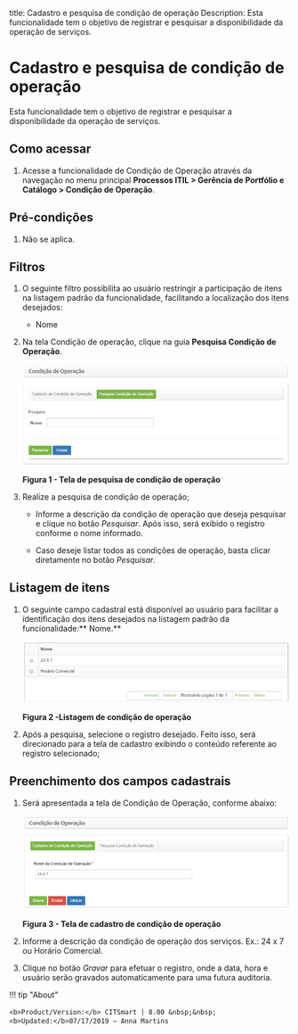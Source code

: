 title: Cadastro e pesquisa de condição de operação
Description: Esta funcionalidade tem o objetivo de registrar e pesquisar a
disponibilidade da operação de serviços.

# Cadastro e pesquisa de condição de operação

Esta funcionalidade tem o objetivo de registrar e pesquisar a disponibilidade da
operação de serviços.

Como acessar
------------

1.  Acesse a funcionalidade de Condição de Operação através da navegação no menu
    principal **Processos ITIL > Gerência de Portfólio e
    Catálogo > Condição de Operação**.

Pré-condições
-------------

1.  Não se aplica.

Filtros
-------

1.  O seguinte filtro possibilita ao usuário restringir a participação de itens
    na listagem padrão da funcionalidade, facilitando a localização dos itens
    desejados:

    -   Nome

1.  Na tela Condição de operação, clique na guia **Pesquisa Condição de
    Operação**.

    ![Criar](images/condition-1.png)

    **Figura 1 - Tela de pesquisa de condição de operação**

1.  Realize a pesquisa de condição de operação;

    -  Informe a descrição da condição de operação que deseja pesquisar e
        clique no botão *Pesquisar*. Após isso, será exibido o registro conforme
        o nome informado.

    -  Caso deseje listar todos as condições de operação, basta clicar
        diretamente no botão *Pesquisar*.

Listagem de itens
-----------------

1.  O seguinte campo cadastral está disponível ao usuário para facilitar a
    identificação dos itens desejados na listagem padrão da
    funcionalidade:** Nome.**

    ![Criar](images/condition-2.png)

    **Figura 2 -Listagem de condição de operação**

1.  Após a pesquisa, selecione o registro desejado. Feito isso, será direcionado
    para a tela de cadastro exibindo o conteúdo referente ao registro
    selecionado;

Preenchimento dos campos cadastrais
-----------------------------------

1.  Será apresentada a tela de Condição de Operação, conforme abaixo:

    ![Criar](images/condition-3.png)

    **Figura 3 - Tela de cadastro de condição de operação**

1.  Informe a descrição da condição de operação dos serviços. Ex.: 24 x 7 ou
    Horário Comercial.

2.  Clique no botão *Gravar* para efetuar o registro, onde a data, hora e
    usuário serão gravados automaticamente para uma futura auditoria.


!!! tip "About"

    <b>Product/Version:</b> CITSmart | 8.00 &nbsp;&nbsp;
    <b>Updated:</b>07/17/2019 – Anna Martins
